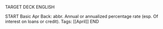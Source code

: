 TARGET DECK
ENGLISH

START
Basic
Apr
Back: abbr. Annual or annualized percentage rate (esp. Of interest on loans or credit).
Tags: [[April]]
END
